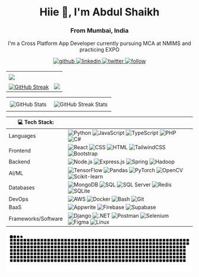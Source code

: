<h1 align="center">Hiie 👋, I'm Abdul Shaikh</h1>
<h3 align="center">From Mumbai, India</h3>

<p align="center">
  I'm a Cross Platform App Developer currently pursuing MCA at NMIMS and practicing  EXPO 
</p>
<div>
  <div align="center">
    <a href="https://leetcode.com/u/Abdul1028/” target="_blank">
      <img src=https://img.shields.io/badge/leetcode-%232E3440.svg?&style=for-the-badge&logo=github&logoColor=white alt=github style="margin-bottom: 5px;" />
    </a>
    <a href="https://www.linkedin.com/in/abduldotexe/" target="_blank">
      <img src=https://img.shields.io/badge/linkedin-%232E3440.svg?&style=for-the-badge&logo=linkedin&logoColor=white alt=linkedin style="margin-bottom: 5px;" />
    </a>
    <a href="https://instagram.com/abduldotexe" target="_blank">
      <img src=https://img.shields.io/badge/instagram-%232E3440.svg?&style=for-the-badge&logo=twitter&logoColor=white alt=twitter style="margin-bottom: 5px;" />
    </a>
    <a href="">
      <img src=https://img.shields.io/badge/follow-%232E87FB.svg?&style=for-the-badge&logo=&logoColor=white alt=follow style="margin-bottom: 5px;" />
    </a>
  </div>
</div>

<table>
  <tr>
    <td colspan="2">
      <a href="https://github.com/Abdul1028”>
        <img width=100% src="https://github-profile-trophy.vercel.app/?username=Abdul1028&hide_border=true&count_private=true&column=-1&theme=nord&no-frame=true">
      </a>
    </td>
  </tr>
  <tr>
    <td colspan="2">
      <a href="https://github.com/Abdul1028">
        <img src="https://github-readme-activity-graph.vercel.app/graph?username=Abdul1028&bg_color=2e3440&hide_border=true&point=false&line=88c0d0&radius=8&area=true&area_color=88c0d0&title_color=ffffff&color=ffffff">
      </a>
    </td>
  </tr>
  <tr>
    <td>
         <a href="https://git.io/streak-stats"><img src="https://streak-stats.demolab.com?user=Abdul1028&theme=dark" alt="GitHub Streak" /></a>
    </td>
    <td>
      <a href="https://github.com/Abdul1028">
        <img src="http://github-profile-summary-cards.vercel.app/api/cards/profile-details?username=Abdul1028&theme=nord_dark">
      </a>
    </td>
  </tr>
</table>

<table style="width: 100%;">
  <tr>
    <td style="text-align: center; padding: 10px;">
      <img src="https://github-readme-stats.vercel.app/api?username=Abdul1028&show_icons=true&theme=radical&count_private=true&border_radius=10&card_width=500&include_all_commits=true" alt="GitHub Stats" />
    </td>
    <td style="text-align: center; padding: 10px;">
      <img src="https://github-readme-streak-stats.herokuapp.com/?user=Sanskar-Bhushankar&theme=radical&border_radius=10" alt="GitHub Streak Stats" />
    </td>
  </tr>
</table>



| 💻 Tech Stack:    |                                                                                                                                                                                                                                                                                                                                                                                                                                                                                                                                                                                                                                        |
| ------------------- | -------------------------------------------------------------------------------------------------------------------------------------------------------------------------------------------------------------------------------------------------------------------------------------------------------------------------------------------------------------------------------------------------------------------------------------------------------------------------------------------------------------------------------------------------------------------------------------------------------------------------------------- |
| Languages           | ![Python](https://img.shields.io/badge/-Python-3776AB?style=for-the-badge&logo=python&logoColor=white) ![JavaScript](https://img.shields.io/badge/-JavaScript-F7DF1E?style=for-the-badge&logo=javascript&logoColor=black) ![TypeScript](https://img.shields.io/badge/-TypeScript-3178C6?style=for-the-badge&logo=typescript&logoColor=white) ![PHP](https://img.shields.io/badge/-PHP-777BB4?style=for-the-badge&logo=php&logoColor=white) ![C#](https://img.shields.io/badge/-C%23-239120?style=for-the-badge&logo=c-sharp&logoColor=white)                                                                                           |
| Frontend            | ![React](https://img.shields.io/badge/-React-61DAFB?style=for-the-badge&logo=react&logoColor=white) ![CSS](https://img.shields.io/badge/-CSS-1572B6?style=for-the-badge&logo=css3&logoColor=white) ![HTML](https://img.shields.io/badge/-HTML5-E34F26?style=for-the-badge&logo=html5&logoColor=white) ![TailwindCSS](https://img.shields.io/badge/-TailwindCSS-38B2AC?style=for-the-badge&logo=tailwind-css&logoColor=white) ![Bootstrap](https://img.shields.io/badge/-Bootstrap-563D7C?style=for-the-badge&logo=bootstrap&logoColor=white)                                                                                           |
| Backend             | ![Node.js](https://img.shields.io/badge/-Node.js-339933?style=for-the-badge&logo=node.js&logoColor=white) ![Express.js](https://img.shields.io/badge/-Express.js-000000?style=for-the-badge&logo=express&logoColor=white) ![Spring](https://img.shields.io/badge/-Spring-6DB33F?style=for-the-badge&logo=spring&logoColor=white) ![Hadoop](https://img.shields.io/badge/-Hadoop-EC4A3F?style=for-the-badge&logo=apache-hadoop&logoColor=white)                                                                                                                                                                                         |
| AI/ML               | ![TensorFlow](https://img.shields.io/badge/-TensorFlow-FF6F00?style=for-the-badge&logo=tensorflow&logoColor=white) ![Pandas](https://img.shields.io/badge/-Pandas-150458?style=for-the-badge&logo=pandas&logoColor=white) ![PyTorch](https://img.shields.io/badge/-PyTorch-EE4C2C?style=for-the-badge&logo=pytorch&logoColor=white) ![OpenCV](https://img.shields.io/badge/-OpenCV-5C3EE8?style=for-the-badge&logo=opencv&logoColor=white) ![Scikit-learn](https://img.shields.io/badge/-Scikit%20Learn-F7931E?style=for-the-badge&logo=scikit-learn&logoColor=white)                                                                  |
| Databases           | ![MongoDB](https://img.shields.io/badge/-MongoDB-47A248?style=for-the-badge&logo=mongodb&logoColor=white) ![SQL](https://img.shields.io/badge/-SQL-025E8C?style=for-the-badge&logo=amazon-dynamodb&logoColor=white) ![SQL Server](https://img.shields.io/badge/-SQL%20Server-CC2927?style=for-the-badge&logo=microsoft-sql-server&logoColor=white) ![Redis](https://img.shields.io/badge/-Redis-DC382D?style=for-the-badge&logo=redis&logoColor=white) ![SQLite](https://img.shields.io/badge/-SQLite-003B57?style=for-the-badge&logo=sqlite&logoColor=white)                                                                          |
| DevOps              | ![AWS](https://img.shields.io/badge/-AWS-232F3E?style=for-the-badge&logo=amazon-aws&logoColor=white) ![Docker](https://img.shields.io/badge/-Docker-2496ED?style=for-the-badge&logo=docker&logoColor=white) ![Bash](https://img.shields.io/badge/-Bash-4EAA25?style=for-the-badge&logo=gnu-bash&logoColor=white) ![Git](https://img.shields.io/badge/-Git-F05032?style=for-the-badge&logo=git&logoColor=white)                                                                                                                                                                                                                         |
| BaaS                | ![Appwrite](https://img.shields.io/badge/-Appwrite-009688?style=for-the-badge&logo=appwrite&logoColor=white) ![Firebase](https://img.shields.io/badge/-Firebase-FFCA28?style=for-the-badge&logo=firebase&logoColor=black) ![Supabase](https://img.shields.io/badge/-Supabase-333E4A?style=for-the-badge&logo=supabase&logoColor=white)                                                                                                                                                                                                                                                                                                 |
| Frameworks/Software | ![Django](https://img.shields.io/badge/-Django-092E20?style=for-the-badge&logo=django&logoColor=white) ![.NET](https://img.shields.io/badge/-.NET-512BD4?style=for-the-badge&logo=.net&logoColor=white) ![Postman](https://img.shields.io/badge/-Postman-FF6C37?style=for-the-badge&logo=postman&logoColor=white) ![Selenium](https://img.shields.io/badge/-Selenium-43B02A?style=for-the-badge&logo=selenium&logoColor=white) ![Figma](https://img.shields.io/badge/-Figma-F24E1E?style=for-the-badge&logo=figma&logoColor=white) ![Linux](https://img.shields.io/badge/-Linux-FCC624?style=for-the-badge&logo=linux&logoColor=black) |

<div align="center">

![snake gif](https://github.com/Abdul1028/Abdul1028/blob/output/github-snake-dark.svg)
  
</div>

<!-- <picture>
  <source media="(prefers-color-scheme: dark)" srcset="https://raw.githubusercontent.com/Abdul1028/Abdul1028/output/github-snake-dark.svg" />
  <source media="(prefers-color-scheme: light)" srcset="https://raw.githubusercontent.com/Sanskar-Bhushankar/Sanskar-Bhushankar/output/github-snake.svg" />
  <img alt="github-snake" src="https://raw.githubusercontent.com/Sanskar-Bhushankar/Sanskar-Bhushankar/output/github-snake.svg" /
</picture> -->
